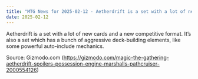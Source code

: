 ```yaml
---
title: "MTG News for 2025-02-12 - Aetherdrift is a set with a lot of new cards and a..."
date: 2025-02-12
---
```


Aetherdrift is a set with a lot of new cards and a new competitive format. It’s also a set which has a bunch of aggressive deck-building elements, like some powerful auto-include mechanics.

Source: Gizmodo.com (https://gizmodo.com/magic-the-gathering-aetherdrift-spoilers-possession-engine-marshalls-pathcruiser-2000554126)
